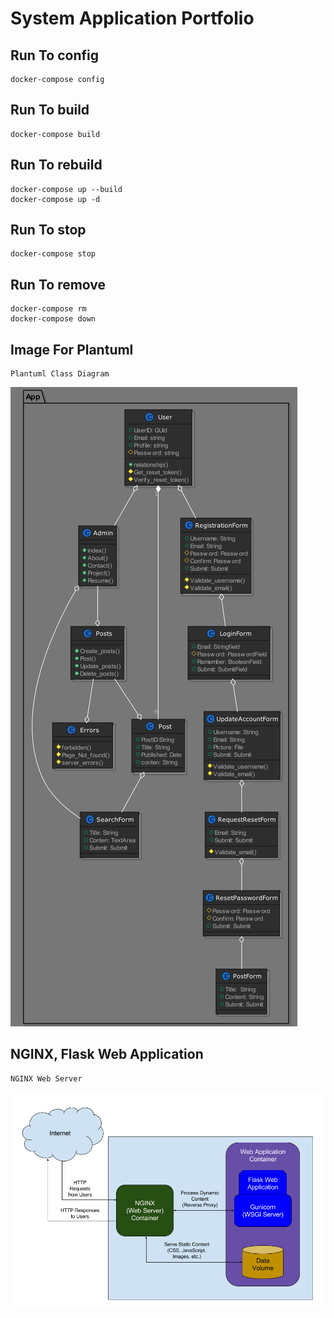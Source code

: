 # System Application Portfolio

## Run To config
```
docker-compose config
```

## Run To build
```
docker-compose build
```

## Run To rebuild
```
docker-compose up --build
docker-compose up -d  
```

## Run To stop 
```
docker-compose stop
```

## Run To remove
```
docker-compose rm
docker-compose down
```

## Image For Plantuml 
```
Plantuml Class Diagram
```

![Class Diagram](class_digram/Class.png)


## NGINX, Flask Web Application 
```
NGINX Web Server 
```
![Class Diagram](class_digram/NGINX.png)